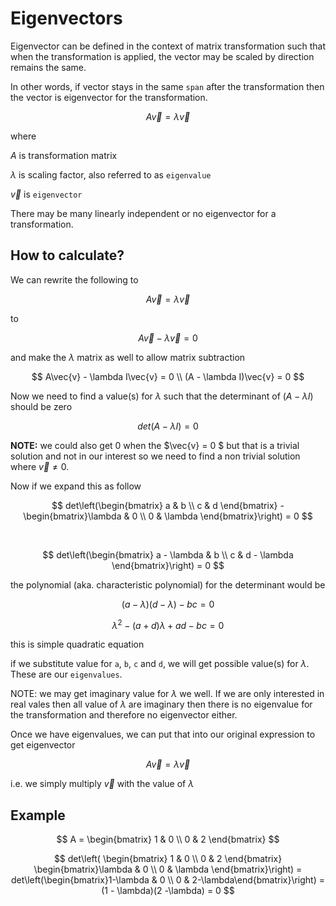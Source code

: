 # Eigenvectors

Eigenvector can be defined in the context of matrix transformation such that when the transformation is applied, the vector may be scaled by direction remains the same.

In other words, if vector stays in the same `span` after the transformation then the vector is eigenvector for the transformation.

$$
A\vec{v} = \lambda\vec{v}
$$

where

$A$ is transformation matrix

$\lambda$ is scaling factor, also referred to as `eigenvalue`

$\vec{v}$ is `eigenvector`

There may be many linearly independent or no eigenvector for a transformation.

## How to calculate?

We can rewrite the following to

$$
A\vec{v} = \lambda\vec{v}
$$

to

$$
A\vec{v} - \lambda\vec{v} = 0
$$

and make the $\lambda$ matrix as well to allow matrix subtraction

$$
A\vec{v} - \lambda I\vec{v} = 0 \\
(A - \lambda I)\vec{v} = 0
$$

Now we need to find a value(s) for $\lambda$ such that the determinant of $(A - \lambda I)$ should be zero

$$
det(A - \lambda I) = 0
$$

**NOTE:** we could also get 0 when the $\vec{v} = 0 $ but that is a trivial solution and not in our interest so we need to find a non trivial solution where $\vec{v} \not= 0$.

Now if we expand this as follow

$$
det\left(\begin{bmatrix} a & b \\
c & d \end{bmatrix} - \begin{bmatrix}\lambda & 0 \\
0 & \lambda \end{bmatrix}\right) = 0
$$

&nbsp;

$$
det\left(\begin{bmatrix} a - \lambda & b \\
c & d - \lambda \end{bmatrix}\right) = 0
$$

the polynomial (aka. characteristic polynomial) for the determinant would be

$$
(a - \lambda)(d - \lambda) - bc = 0
$$

$$
\lambda^2 - (a + d)\lambda + ad - bc = 0
$$

this is simple quadratic equation

if we substitute value for `a`, `b`, `c` and `d`, we will get possible value(s) for $\lambda$. These are our `eigenvalues`.

NOTE: we may get imaginary value for $\lambda$ we well. If we are only interested in real vales then all value of $\lambda$ are imaginary then there is no eigenvalue for the transformation and therefore no eigenvector either.

Once we have eigenvalues, we can put that into our original expression to get eigenvector

$$
A\vec{v} = \lambda\vec{v}
$$

i.e. we simply multiply $\vec{v}$ with the value of $\lambda$

## Example

$$
A = \begin{bmatrix} 1 & 0 \\
0 & 2 \end{bmatrix}
$$


$$
det\left( \begin{bmatrix} 1 & 0 \\
0 & 2 \end{bmatrix} \begin{bmatrix}\lambda & 0 \\
0 & \lambda \end{bmatrix}\right) = det\left(\begin{bmatrix}1-\lambda & 0 \\
0 & 2-\lambda\end{bmatrix}\right) = (1 - \lambda)(2 -\lambda) = 0
$$

